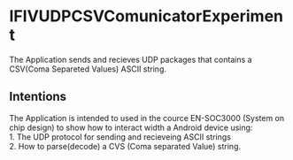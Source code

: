 IFIVUDPCSVComunicatorExperiment
===============================

The Application sends and recieves UDP packages that contains a CSV(Coma Separeted Values) ASCII string.


Intentions
--------------------------
The Application is intended to used in the cource EN-SOC3000 (System on chip design) to show how to interact
 width a Android device using:<br>
     1. The UDP protocol for sending and recieveing ASCII strings<br>
     2. How to parse(decode) a CVS (Coma separated Value) string.<br>

